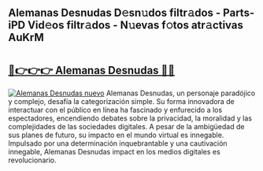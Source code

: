 ## Alemanas Desnudas D𝚎sn𝚞dos filtr𝚊dos - Parts-iPD Vid𝚎os filtr𝚊dos - N𝚞evas f𝚘tos atr𝚊ctivas AuKrM

# <h2><a href="http://mbdqtk.tromn.icu/?c=Alemanas+Desnudas">🔗👉👉👉 Alemanas Desnudas 🔗🔗</a></h2>

[![Alemanas Desnudas nuevo](https://i.imgur.com/pEAQMta.gif)](http://mbdqtk.tromn.icu/?c=Alemanas+Desnudas)
Alemanas Desnudas, un personaje paradójico y complejo, desafía la categorización simple. Su forma innovadora de interactuar con el público en línea ha fascinado y enfurecido a los espectadores, encendiendo debates sobre la privacidad, la moralidad y las complejidades de las sociedades digitales. A pesar de la ambigüedad de sus planes de futuro, su impacto en el mundo virtual es innegable. Impulsado por una determinación inquebrantable y una cautivación innegable, Alemanas Desnudas impact en los medios digitales es revolucionario.
